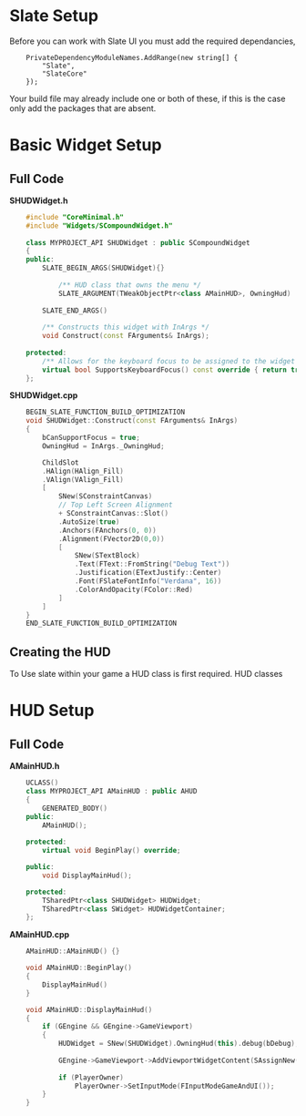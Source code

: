 # Slate Setup
Before you can work with Slate UI you must add the required dependancies,
```CSharp
	PrivateDependencyModuleNames.AddRange(new string[] {  
		"Slate",  
		"SlateCore"  
	});
```

Your build file may already include one or both of these, if this is the case only add the packages that are absent.

# Basic Widget Setup
## Full Code
**SHUDWidget.h**
```CPP
	#include "CoreMinimal.h"  
	#include "Widgets/SCompoundWidget.h"
	
	class MYPROJECT_API SHUDWidget : public SCompoundWidget  
	{  
	public:  
		SLATE_BEGIN_ARGS(SHUDWidget){}  
		  
			/** HUD class that owns the menu */  
			SLATE_ARGUMENT(TWeakObjectPtr<class AMainHUD>, OwningHud)  
			
		SLATE_END_ARGS()  
	  
		/** Constructs this widget with InArgs */  
		void Construct(const FArguments& InArgs);  
		
	protected:	   
		/** Allows for the keyboard focus to be assigned to the widget */  
		virtual bool SupportsKeyboardFocus() const override { return true; };
	};
```

**SHUDWidget.cpp**
```CPP
	BEGIN_SLATE_FUNCTION_BUILD_OPTIMIZATION  
	void SHUDWidget::Construct(const FArguments& InArgs)  
	{
		bCanSupportFocus = true;
		OwningHud = InArgs._OwningHud;

		ChildSlot  
		.HAlign(HAlign_Fill)  
		.VAlign(VAlign_Fill)  
		[
			SNew(SConstraintCanvas)  
			// Top Left Screen Alignment    
			+ SConstraintCanvas::Slot()  
			.AutoSize(true)  
			.Anchors(FAnchors(0, 0))  
			.Alignment(FVector2D(0,0))  
			[
				SNew(STextBlock)  
				.Text(FText::FromString("Debug Text"))  
				.Justification(ETextJustify::Center)
				.Font(FSlateFontInfo("Verdana", 16))  
				.ColorAndOpacity(FColor::Red)
			]
		]
	}
	END_SLATE_FUNCTION_BUILD_OPTIMIZATION
```

## Creating the HUD
To Use slate within your game a HUD class is first required. HUD classes 
 
# HUD Setup
## Full Code
**AMainHUD.h**
```CPP	  
	UCLASS()  
	class MYPROJECT_API AMainHUD : public AHUD  
	{  
		GENERATED_BODY()  
	public:	  
		AMainHUD();
		
	protected:  
		virtual void BeginPlay() override;

	public:
		void DisplayMainHud();

	protected:  
		TSharedPtr<class SHUDWidget> HUDWidget;  
		TSharedPtr<class SWidget> HUDWidgetContainer;
	};
```

**AMainHUD.cpp**
```CPP
	AMainHUD::AMainHUD() {}

	void AMainHUD::BeginPlay()  
	{  
		DisplayMainHud() 
	}

	void AMainHUD::DisplayMainHud() 
	{
		if (GEngine && GEngine->GameViewport)  
		{
			HUDWidget = SNew(SHUDWidget).OwningHud(this).debug(bDebug);  
			  
			GEngine->GameViewport->AddViewportWidgetContent(SAssignNew(HUDWidgetContainer, SWeakWidget).PossiblyNullContent(HUDWidget.ToSharedRef()));  
			  
			if (PlayerOwner)  
				PlayerOwner->SetInputMode(FInputModeGameAndUI());
		}
	}
```